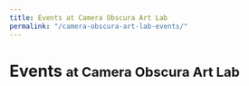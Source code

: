 ```yaml
---
title: Events at Camera Obscura Art Lab
permalink: "/camera-obscura-art-lab-events/"
---
```


<h1>
  Events <small>at Camera Obscura Art Lab</small>
</h1>

<ol
  class="events"
  data-events-locations="Palisades Park">
</ol>
<script src="/assets/js/events.js"></script>

